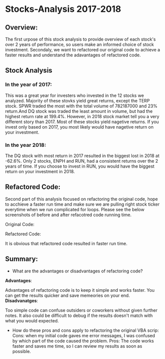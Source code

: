 # Stocks-Analysis 2017-2018
## Overview:
The first urpose of this stock analysis to provide overview of each stock's over 2 years of performance, so users make an informed choice of stock investment. 
Secondaly, we want to refactored our original code to achieve a faster results and understand the adavantages of refactored code. 

## Stock Analysis

### In the year of 2017:

This was a great year for investers who invested in the 12 stocks we analyzed. Majority of these stovks yield great returns, except the TERP stock.
SPWR traded the most with the total volume of 782187000 and 23% return.And DQ stock was traded the least amount in volume, but had the highest return rate at 199.4%. 
However, in 2018 stock market tell you a very different story than 2017. Most of these stocks yield nagetive returns. If you invest only based on 2017, you most likely would have nagetive return on your investment. 

### In the year 2018:

The DQ stock with most return in 2017 resulted in the biggest lost in 2018 at -62.6%. Only 2 stocks, ENPH and RUN, had a consistent returns over the 2 years of time. If you choose to invest in RUN, you would have the biggest return on your investment in 2018. 


## Refactored Code:
Second part of this analysis focused on refactoring the original code, hope to acchieve a faster run time and make sure we are pulling right stock ticker everytime when we run complicated for loops.
Please see the below screenshots of before and after refacotred code running time. 

Original Code:


Refactored Code:



It is obvious that refactored code resulted in faster run time.



## Summary: 

- What are the advantages or disadvantages of refactoring code?

**Advantages**:

Advantages of refactoring code is to keep it simple and works faster. You can get the results quicker and save memeories on your end. 
**Disadvanatges**:

Too simple code can confuse outsiders or coworkers without given further notes. It also could be difficult to debug if the results doesn't match with what you would expected. 
- How do these pros and cons apply to refactoring the original VBA scrip:
Cons: when my initial code gaves me error messages, I was confused by which part of the code caused the problem.
Pros: The code works faster and saves me time, so I can review my results as soon as possible. 
